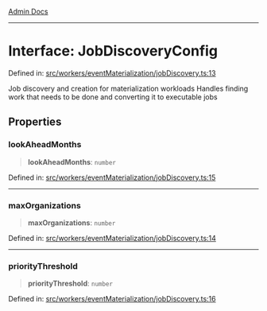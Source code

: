 [Admin Docs](/)

***

# Interface: JobDiscoveryConfig

Defined in: [src/workers/eventMaterialization/jobDiscovery.ts:13](https://github.com/gautam-divyanshu/talawa-api/blob/de42235531e11387f0ad0479547630845dbc8b37/src/workers/eventMaterialization/jobDiscovery.ts#L13)

Job discovery and creation for materialization workloads
Handles finding work that needs to be done and converting it to executable jobs

## Properties

### lookAheadMonths

> **lookAheadMonths**: `number`

Defined in: [src/workers/eventMaterialization/jobDiscovery.ts:15](https://github.com/gautam-divyanshu/talawa-api/blob/de42235531e11387f0ad0479547630845dbc8b37/src/workers/eventMaterialization/jobDiscovery.ts#L15)

***

### maxOrganizations

> **maxOrganizations**: `number`

Defined in: [src/workers/eventMaterialization/jobDiscovery.ts:14](https://github.com/gautam-divyanshu/talawa-api/blob/de42235531e11387f0ad0479547630845dbc8b37/src/workers/eventMaterialization/jobDiscovery.ts#L14)

***

### priorityThreshold

> **priorityThreshold**: `number`

Defined in: [src/workers/eventMaterialization/jobDiscovery.ts:16](https://github.com/gautam-divyanshu/talawa-api/blob/de42235531e11387f0ad0479547630845dbc8b37/src/workers/eventMaterialization/jobDiscovery.ts#L16)
